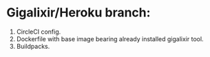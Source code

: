 # Gigalixir/Heroku branch:

1. CircleCI config.
2. Dockerfile with base image bearing already installed gigalixir tool.
3. Buildpacks.
